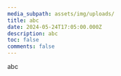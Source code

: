 ```yaml
---
media_subpath: assets/img/uploads/
title: abc
date: 2024-05-24T17:05:00.000Z
description: abc
toc: false
comments: false
---
```

abc
